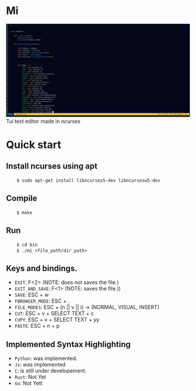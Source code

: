 # Mi
![EDITOR-UI](./img/V0.png)
Tui text editor made in ncurses

# Quick start

## Install ncurses using apt
```console
    $ sudo apt-get install libncurses5-dev libncursesw5-dev
```
## Compile

```console
    $ make
```

## Run
```console
    $ cd bin
    $ ./mi <file_path/dir_path>
```

## Keys and bindings.
- `EXIT`: F<2> (NOTE: does not saves the file.)
- `EXIT_AND_SAVE`: F<1> (NOTE: saves the file.))
- `SAVE`: ESC + w
- `FBROWSER_MODE`: ESC + .
- `FILE_MODES`: ESC + (n || v || i) -> (NORMAL, VISUAL, INSERT)
- `CUT`: ESC + v + SELECT TEXT + c
- `CUPY`: ESC + v + SELECT TEXT + yy
- `PASTE`: ESC + n + p

## Implemented Syntax Highlighting
- `Python`: was implemented. 
- `Js`: was implemented
- `C`: is still under developement.
- `Rust`: Not Yet
- `Go`: Not Yett


